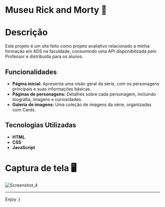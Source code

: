 # Museu Rick and Morty 💊

# Descrição

Este projeto é um site feito como projeto avaliativo relacionado a minha formação em ADS na faculdade, consumindo uma API disponibilizada pelo Professor e distribuida para os alunos.

## Funcionalidades

* **Página inicial:** Apresenta uma visão geral da série, com os personagens principais e suas informações básicas.
* **Páginas de personagens:** Detalhes sobre cada personagem, incluindo biografia, imagens e curiosidades.
* **Galeria de imagens:** Uma coleção de imagens da série, organizadas com Cards.

## Tecnologias Utilizadas

* **HTML**
* **CSS**
* **JavaScript**

# Captura de tela 🖥


![Screenshot_4](https://github.com/user-attachments/assets/c445d690-ff62-4e21-b436-6284d343fba4)

  - - -
  Enjoy ;)

